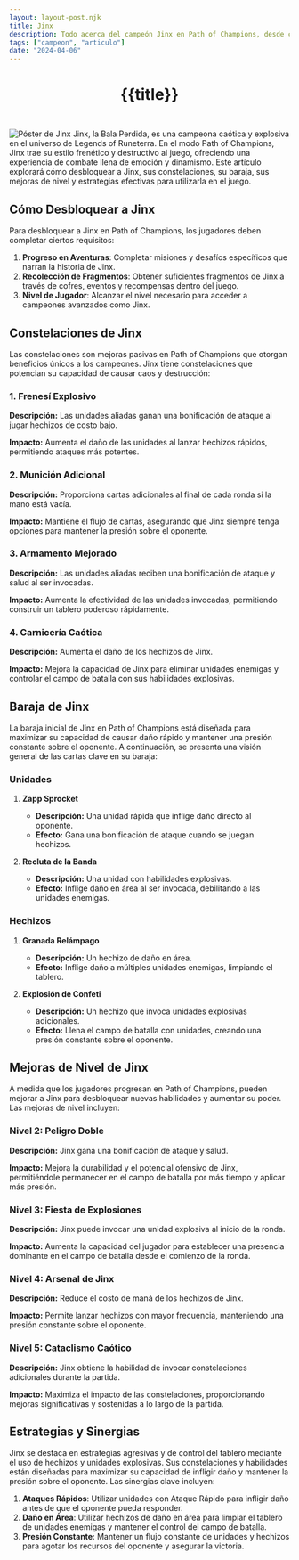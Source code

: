 ```yaml
---
layout: layout-post.njk
title: Jinx
description: Todo acerca del campeón Jinx en Path of Champions, desde cómo desbloquearla hasta sus habilidades, baraja, y estrategias.
tags: ["campeon", "articulo"]
date: "2024-04-06"
---
```

# <p style="text-align: center;">**{{title}}**</p>

</br>
<div class="clearfix">
  <img src="/img/jinx-1.webp" class="col-md-6 float-md-end mb-3 ms-md-3" alt="Póster de Jinx">
Jinx, la Bala Perdida, es una campeona caótica y explosiva en el universo de Legends of Runeterra. En el modo Path of Champions, Jinx trae su estilo frenético y destructivo al juego, ofreciendo una experiencia de combate llena de emoción y dinamismo. Este artículo explorará cómo desbloquear a Jinx, sus constelaciones, su baraja, sus mejoras de nivel y estrategias efectivas para utilizarla en el juego.

## Cómo Desbloquear a Jinx

Para desbloquear a Jinx en Path of Champions, los jugadores deben completar ciertos requisitos:

1. **Progreso en Aventuras**: Completar misiones y desafíos específicos que narran la historia de Jinx.
2. **Recolección de Fragmentos**: Obtener suficientes fragmentos de Jinx a través de cofres, eventos y recompensas dentro del juego.
3. **Nivel de Jugador**: Alcanzar el nivel necesario para acceder a campeones avanzados como Jinx.

## Constelaciones de Jinx

Las constelaciones son mejoras pasivas en Path of Champions que otorgan beneficios únicos a los campeones. Jinx tiene constelaciones que potencian su capacidad de causar caos y destrucción:

### 1. Frenesí Explosivo

**Descripción:** Las unidades aliadas ganan una bonificación de ataque al jugar hechizos de costo bajo.

**Impacto:** Aumenta el daño de las unidades al lanzar hechizos rápidos, permitiendo ataques más potentes.

### 2. Munición Adicional

**Descripción:** Proporciona cartas adicionales al final de cada ronda si la mano está vacía.

**Impacto:** Mantiene el flujo de cartas, asegurando que Jinx siempre tenga opciones para mantener la presión sobre el oponente.

### 3. Armamento Mejorado

**Descripción:** Las unidades aliadas reciben una bonificación de ataque y salud al ser invocadas.

**Impacto:** Aumenta la efectividad de las unidades invocadas, permitiendo construir un tablero poderoso rápidamente.

### 4. Carnicería Caótica

**Descripción:** Aumenta el daño de los hechizos de Jinx.

**Impacto:** Mejora la capacidad de Jinx para eliminar unidades enemigas y controlar el campo de batalla con sus habilidades explosivas.

## Baraja de Jinx

La baraja inicial de Jinx en Path of Champions está diseñada para maximizar su capacidad de causar daño rápido y mantener una presión constante sobre el oponente. A continuación, se presenta una visión general de las cartas clave en su baraja:

### Unidades

1. **Zapp Sprocket**
   - **Descripción:** Una unidad rápida que inflige daño directo al oponente.
   - **Efecto:** Gana una bonificación de ataque cuando se juegan hechizos.

2. **Recluta de la Banda**
   - **Descripción:** Una unidad con habilidades explosivas.
   - **Efecto:** Inflige daño en área al ser invocada, debilitando a las unidades enemigas.

### Hechizos

1. **Granada Relámpago**
   - **Descripción:** Un hechizo de daño en área.
   - **Efecto:** Inflige daño a múltiples unidades enemigas, limpiando el tablero.

2. **Explosión de Confeti**
   - **Descripción:** Un hechizo que invoca unidades explosivas adicionales.
   - **Efecto:** Llena el campo de batalla con unidades, creando una presión constante sobre el oponente.

## Mejoras de Nivel de Jinx

A medida que los jugadores progresan en Path of Champions, pueden mejorar a Jinx para desbloquear nuevas habilidades y aumentar su poder. Las mejoras de nivel incluyen:

### Nivel 2: Peligro Doble

**Descripción:** Jinx gana una bonificación de ataque y salud.

**Impacto:** Mejora la durabilidad y el potencial ofensivo de Jinx, permitiéndole permanecer en el campo de batalla por más tiempo y aplicar más presión.

### Nivel 3: Fiesta de Explosiones

**Descripción:** Jinx puede invocar una unidad explosiva al inicio de la ronda.

**Impacto:** Aumenta la capacidad del jugador para establecer una presencia dominante en el campo de batalla desde el comienzo de la ronda.

### Nivel 4: Arsenal de Jinx

**Descripción:** Reduce el costo de maná de los hechizos de Jinx.

**Impacto:** Permite lanzar hechizos con mayor frecuencia, manteniendo una presión constante sobre el oponente.

### Nivel 5: Cataclismo Caótico

**Descripción:** Jinx obtiene la habilidad de invocar constelaciones adicionales durante la partida.

**Impacto:** Maximiza el impacto de las constelaciones, proporcionando mejoras significativas y sostenidas a lo largo de la partida.

## Estrategias y Sinergias

Jinx se destaca en estrategias agresivas y de control del tablero mediante el uso de hechizos y unidades explosivas. Sus constelaciones y habilidades están diseñadas para maximizar su capacidad de infligir daño y mantener la presión sobre el oponente. Las sinergias clave incluyen:

1. **Ataques Rápidos**: Utilizar unidades con Ataque Rápido para infligir daño antes de que el oponente pueda responder.
2. **Daño en Área**: Utilizar hechizos de daño en área para limpiar el tablero de unidades enemigas y mantener el control del campo de batalla.
3. **Presión Constante**: Mantener un flujo constante de unidades y hechizos para agotar los recursos del oponente y asegurar la victoria.

</div>